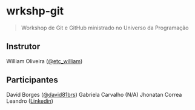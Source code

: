 # wrkshp-git

> Workshop de Git e GitHub ministrado no Universo da Programação

## Instrutor

William Oliveira ([@etc_william](https://twitter.com/etc_william))

## Participantes


David Borges ([@david81brs](https://twitter.com/david81brs))
Gabriela Carvalho (N/A)
Jhonatan Correa Leandro ([Linkedin](https://www.linkedin.com/in/jhonatancorrealeandro/))